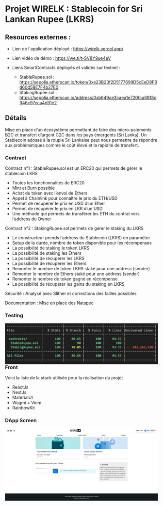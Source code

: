 # Projet WIRELK : Stablecoin for Sri Lankan Rupee (LKRS)

## Resources externes :

- Lien de l'application déployé : https://wirelk.vercel.app/ 

- Lien vidéo de démo : https://we.tl/t-SV8Y9ue4eV 

- Liens SmartContracts déployés et validés sur testnet : 
	- StableRupee.sol : https://sepolia.etherscan.io/token/0xe23B23f2D5177699D5cEeD8FBd60d5BE7F4b27E0
	- StakingRupee.sol : https://sepolia.etherscan.io/address/0xb649ae3caea1e720fca6818dff46c97cca4d91e2 


## Détails

Mise en place d’un écosystème permettant de faire des micro-paiements B2C et transfert d’argent C2C dans les pays émergents (Sri Lanka).
Un Stablecoin adossé à la roupie Sri Lankaise peut nous permettre de répondre aux problématiques comme le coût élevé et la rapidité de transfert.

### Contract
Contract n°1 : StableRupee.sol est un ERC20 qui permets de gérer le stablecoin LKRS

- Toutes les fonctionnalités de ERC20
- Mint et Burn possible
- Achat du token avec l’envoi de Ethers
- Appel à Chainlink pour connaître le prix du ETH/USD
- Permet de récupérer le prix en USD d’un Ether
- Permet de récupérer le prix en LKR d’un USD
- Une méthode qui permets de transférer les ETH du contrat vers l’address du Owner

Contract n°2 : StakingRupee.sol permets de gérer le staking du LKRS

- Le constructeur prends l’address du Stablecoin (LKRS) en paramètre
- Setup de la durée, nombre de token disponible pour les récompenses
- La possibilité de staking le token LKRS
- La possibilité de staking les Ethers
- La possibilité de récupérer les LKRS 
- La possibilité de récupérer les Ethers
- Remonter le nombre de token LKRS staké pour une address (sender)
- Remonter le nombre de Ethers staké pour une address (sender)
- Remonter le nombre de token gagné en récompense
- La possibilité de récupérer les gains du staking en LKRS

Sécurité : Analysé avec Slither et corrections des failles possibles

Documentation : Mise en place des Natspec

### Testing
<img src="utests.png" align="left" />

### Front
Voici la liste de la stack utilisée pour la réalisation du projet
- ReactJs
- NextJs
- MaterialUI
- Wagmi + Viem
- RainbowKit

### DApp Screen 
<img src="dapp.png" align="left" />